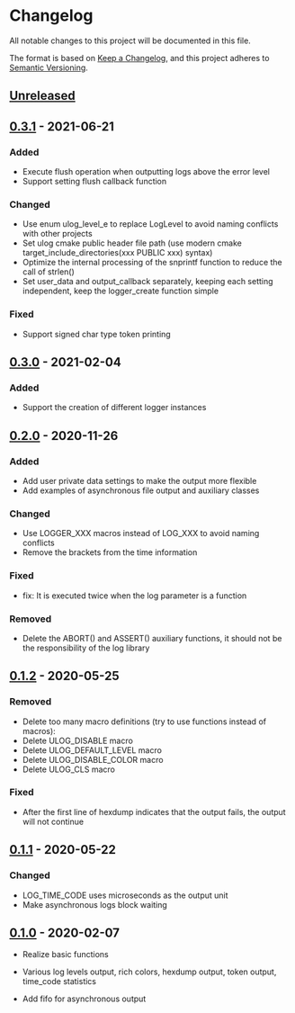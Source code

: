 # Changelog

All notable changes to this project will be documented in this file.

The format is based on [Keep a Changelog](https://keepachangelog.com/en/1.0.0/), and this project adheres
to [Semantic Versioning](https://semver.org/spec/v2.0.0.html).

## [Unreleased]

[Unreleased]: https://github.com/ShawnFeng0/ulog/compare/v0.3.1...HEAD

## [0.3.1] - 2021-06-21

[0.3.1]: https://github.com/ShawnFeng0/ulog/compare/v0.3.0...v0.3.1

### Added

* Execute flush operation when outputting logs above the error level
* Support setting flush callback function

### Changed

* Use enum ulog_level_e to replace LogLevel to avoid naming conflicts with other projects
* Set ulog cmake public header file path (use modern cmake target_include_directories(xxx PUBLIC xxx) syntax)
* Optimize the internal processing of the snprintf function to reduce the call of strlen()
* Set user_data and output_callback separately, keeping each setting independent, keep the logger_create function simple

### Fixed

* Support signed char type token printing

## [0.3.0] - 2021-02-04

[0.3.0]: https://github.com/ShawnFeng0/ulog/compare/v0.2.0...v0.3.0

### Added

* Support the creation of different logger instances

## [0.2.0] - 2020-11-26

[0.2.0]:  https://github.com/ShawnFeng0/ulog/compare/v0.1.2...v0.2.0

### Added

* Add user private data settings to make the output more flexible
* Add examples of asynchronous file output and auxiliary classes

### Changed

* Use LOGGER_XXX macros instead of LOG_XXX to avoid naming conflicts
* Remove the brackets from the time information

### Fixed

* fix: It is executed twice when the log parameter is a function

### Removed

* Delete the ABORT() and ASSERT() auxiliary functions, it should not be the responsibility of the log library

## [0.1.2] - 2020-05-25

[0.1.2]: https://github.com/ShawnFeng0/ulog/compare/v0.1.1...v0.1.2

### Removed

* Delete too many macro definitions (try to use functions instead of macros):
* Delete ULOG_DISABLE macro
* Delete ULOG_DEFAULT_LEVEL macro
* Delete ULOG_DISABLE_COLOR macro
* Delete ULOG_CLS macro

### Fixed

- After the first line of hexdump indicates that the output fails, the output will not continue

## [0.1.1] - 2020-05-22

[0.1.1]: https://github.com/ShawnFeng0/ulog/compare/v0.1.0...v0.1.1

### Changed

* LOG_TIME_CODE uses microseconds as the output unit
* Make asynchronous logs block waiting

## [0.1.0] - 2020-02-07

[0.1.0]: https://github.com/ShawnFeng0/ulog/releases/tag/v0.1.0

* Realize basic functions
* Various log levels output, rich colors, hexdump output, token output, time_code statistics

* Add fifo for asynchronous output

